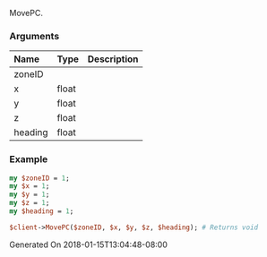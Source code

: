 MovePC.
### Arguments
**Name**|**Type**|**Description**
:---|:---|:---
zoneID||
x|float|
y|float|
z|float|
heading|float|

### Example

```perl
my $zoneID = 1;
my $x = 1;
my $y = 1;
my $z = 1;
my $heading = 1;

$client->MovePC($zoneID, $x, $y, $z, $heading); # Returns void
```


Generated On 2018-01-15T13:04:48-08:00